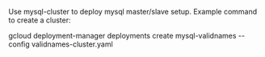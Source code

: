 Use mysql-cluster to deploy mysql master/slave setup. Example command to create a cluster:

gcloud deployment-manager deployments create mysql-validnames --config validnames-cluster.yaml
